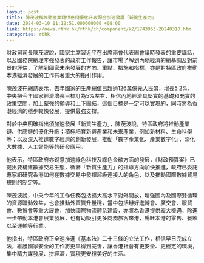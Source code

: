 ```yaml
---
layout: post
title: 陳茂波稱推動產業鏈供應鏈優化升級配合加速發展「新質生產力」
date: 2024-03-10 11:12:51.000000000 +08:00
link: https://news.rthk.hk/rthk/ch/component/k2/1743963-20240310.htm
categories: rthk
---
```


財政司司長陳茂波說，國家主席習近平在出席兩會代表團會議時發表的重要講話，以及國務院總理李強發表的政府工作報告，讓市場了解到內地經濟的總基調及對前景的評估，了解到國家未來發展的方向、重點、措施和指標，亦是對特區政府推動本港經濟發展的工作有著重大的指引作用。

陳茂波在網誌表示，去年國家的生產總值已超過126萬億元人民幣，增長5.2%，中央把今年國家經濟增長目標訂為5%左右，相信內地經濟具堅實的基礎和充實的政策空間，加上堅強的領導和上下團結，這個目標是一定可以實現的，同時將為香港經濟的穩步較快發展，提供最強支撐。

對於中央明確指出須加速發展「新質生產力」，陳茂波說，特區政府將推動產業鏈、供應鏈的優化升級；積極培育新興產業和未來產業，例如新材料、生命科學等；以及深入推進數字經濟的創新發展，推動「數字產業化、產業數字化」，深化大數據、人工智能等的研發應用。

他表示，特區政府亦銳意加速綠色科技及綠色金融方面的發展，《財政預算案》已提出要構建數據交易生態，循著「新質生產力」的指導方向加快推進，政府已委託專家組研究香港如何在數據交易中發揮超級連接人的角色，以及推動國際數據貿易規則的制定等。

陳茂波說，中央今年的工作任務包括擴大高水平對外開放，增強國內及國際雙循環的資源聯動效益，也會推動外貿質升量穩，當中包括辦好進博會、廣交會、服貿會、數貿會等重大展會，加快國際物流體系建設，亦將為香港提供龐大機遇，除進一步帶動本港會展業發展，也有助吸引更多商務旅客來港，暢旺本港的零售、餐飲以至運輸等行業。

他指出，特區政府正全速推進《基本法》二十三條的立法工作，相信早日完成立法，維護國家安全的工作將更早得到完善，讓香港社會有更安全、更穩定的環境，集中精力謀發展、拼經濟，實現更安穩美好的生活。
